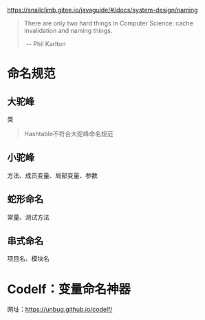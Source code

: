 https://snailclimb.gitee.io/javaguide/#/docs/system-design/naming

>There are only two hard things in Computer Science: cache invalidation and naming things.
>
>​																																			-- Phil Karlton

# 命名规范

## 大驼峰

类

> Hashtable不符合大驼峰命名规范

## 小驼峰

方法、成员变量、局部变量、参数

## 蛇形命名

常量、测试方法



## 串式命名

项目名、模块名

# Codelf：变量命名神器

网址：https://unbug.github.io/codelf/
